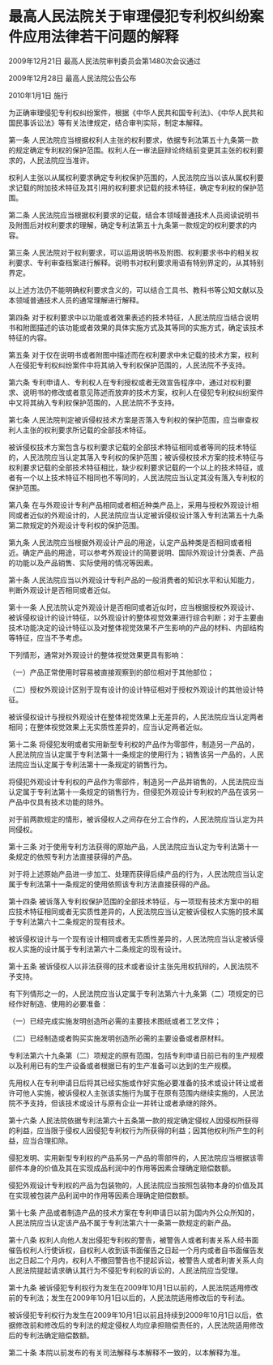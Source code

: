# 最高人民法院关于审理侵犯专利权纠纷案件应用法律若干问题的解释

2009年12月21日 最高人民法院审判委员会第1480次会议通过

2009年12月28日 最高人民法院公告公布

2010年1月1日 施行

<!-- INFO END -->

为正确审理侵犯专利权纠纷案件，根据《中华人民共和国专利法》、《中华人民共和国民事诉讼法》等有关法律规定，结合审判实际，制定本解释。

第一条 人民法院应当根据权利人主张的权利要求，依据专利法第五十九条第一款的规定确定专利权的保护范围。权利人在一审法庭辩论终结前变更其主张的权利要求的，人民法院应当准许。

权利人主张以从属权利要求确定专利权保护范围的，人民法院应当以该从属权利要求记载的附加技术特征及其引用的权利要求记载的技术特征，确定专利权的保护范围。

第二条 人民法院应当根据权利要求的记载，结合本领域普通技术人员阅读说明书及附图后对权利要求的理解，确定专利法第五十九条第一款规定的权利要求的内容。

第三条 人民法院对于权利要求，可以运用说明书及附图、权利要求书中的相关权利要求、专利审查档案进行解释。说明书对权利要求用语有特别界定的，从其特别界定。

以上述方法仍不能明确权利要求含义的，可以结合工具书、教科书等公知文献以及本领域普通技术人员的通常理解进行解释。

第四条 对于权利要求中以功能或者效果表述的技术特征，人民法院应当结合说明书和附图描述的该功能或者效果的具体实施方式及其等同的实施方式，确定该技术特征的内容。

第五条 对于仅在说明书或者附图中描述而在权利要求中未记载的技术方案，权利人在侵犯专利权纠纷案件中将其纳入专利权保护范围的，人民法院不予支持。

第六条 专利申请人、专利权人在专利授权或者无效宣告程序中，通过对权利要求、说明书的修改或者意见陈述而放弃的技术方案，权利人在侵犯专利权纠纷案件中又将其纳入专利权保护范围的，人民法院不予支持。

第七条 人民法院判定被诉侵权技术方案是否落入专利权的保护范围，应当审查权利人主张的权利要求所记载的全部技术特征。

被诉侵权技术方案包含与权利要求记载的全部技术特征相同或者等同的技术特征的，人民法院应当认定其落入专利权的保护范围；被诉侵权技术方案的技术特征与权利要求记载的全部技术特征相比，缺少权利要求记载的一个以上的技术特征，或者有一个以上技术特征不相同也不等同的，人民法院应当认定其没有落入专利权的保护范围。

第八条 在与外观设计专利产品相同或者相近种类产品上，采用与授权外观设计相同或者近似的外观设计的，人民法院应当认定被诉侵权设计落入专利法第五十九条第二款规定的外观设计专利权的保护范围。

第九条 人民法院应当根据外观设计产品的用途，认定产品种类是否相同或者相近。确定产品的用途，可以参考外观设计的简要说明、国际外观设计分类表、产品的功能以及产品销售、实际使用的情况等因素。

第十条 人民法院应当以外观设计专利产品的一般消费者的知识水平和认知能力，判断外观设计是否相同或者近似。

第十一条 人民法院认定外观设计是否相同或者近似时，应当根据授权外观设计、被诉侵权设计的设计特征，以外观设计的整体视觉效果进行综合判断；对于主要由技术功能决定的设计特征以及对整体视觉效果不产生影响的产品的材料、内部结构等特征，应当不予考虑。

下列情形，通常对外观设计的整体视觉效果更具有影响：

（一）产品正常使用时容易被直接观察到的部位相对于其他部位；

（二）授权外观设计区别于现有设计的设计特征相对于授权外观设计的其他设计特征。

被诉侵权设计与授权外观设计在整体视觉效果上无差异的，人民法院应当认定两者相同；在整体视觉效果上无实质性差异的，应当认定两者近似。

第十二条 将侵犯发明或者实用新型专利权的产品作为零部件，制造另一产品的，人民法院应当认定属于专利法第十一条规定的使用行为；销售该另一产品的，人民法院应当认定属于专利法第十一条规定的销售行为。

将侵犯外观设计专利权的产品作为零部件，制造另一产品并销售的，人民法院应当认定属于专利法第十一条规定的销售行为，但侵犯外观设计专利权的产品在该另一产品中仅具有技术功能的除外。

对于前两款规定的情形，被诉侵权人之间存在分工合作的，人民法院应当认定为共同侵权。

第十三条 对于使用专利方法获得的原始产品，人民法院应当认定为专利法第十一条规定的依照专利方法直接获得的产品。

对于将上述原始产品进一步加工、处理而获得后续产品的行为，人民法院应当认定属于专利法第十一条规定的使用依照该专利方法直接获得的产品。

第十四条 被诉落入专利权保护范围的全部技术特征，与一项现有技术方案中的相应技术特征相同或者无实质性差异的，人民法院应当认定被诉侵权人实施的技术属于专利法第六十二条规定的现有技术。

被诉侵权设计与一个现有设计相同或者无实质性差异的，人民法院应当认定被诉侵权人实施的设计属于专利法第六十二条规定的现有设计。

第十五条 被诉侵权人以非法获得的技术或者设计主张先用权抗辩的，人民法院不予支持。

有下列情形之一的，人民法院应当认定属于专利法第六十九条第（二）项规定的已经作好制造、使用的必要准备：

（一）已经完成实施发明创造所必需的主要技术图纸或者工艺文件；

（二）已经制造或者购买实施发明创造所必需的主要设备或者原材料。

专利法第六十九条第（二）项规定的原有范围，包括专利申请日前已有的生产规模以及利用已有的生产设备或者根据已有的生产准备可以达到的生产规模。

先用权人在专利申请日后将其已经实施或作好实施必要准备的技术或设计转让或者许可他人实施，被诉侵权人主张该实施行为属于在原有范围内继续实施的，人民法院不予支持，但该技术或设计与原有企业一并转让或者承继的除外。

第十六条 人民法院依据专利法第六十五条第一款的规定确定侵权人因侵权所获得的利益，应当限于侵权人因侵犯专利权行为所获得的利益；因其他权利所产生的利益，应当合理扣除。

侵犯发明、实用新型专利权的产品系另一产品的零部件的，人民法院应当根据该零部件本身的价值及其在实现成品利润中的作用等因素合理确定赔偿数额。

侵犯外观设计专利权的产品为包装物的，人民法院应当按照包装物本身的价值及其在实现被包装产品利润中的作用等因素合理确定赔偿数额。

第十七条 产品或者制造产品的技术方案在专利申请日以前为国内外公众所知的，人民法院应当认定该产品不属于专利法第六十一条第一款规定的新产品。

第十八条 权利人向他人发出侵犯专利权的警告，被警告人或者利害关系人经书面催告权利人行使诉权，自权利人收到该书面催告之日起一个月内或者自书面催告发出之日起二个月内，权利人不撤回警告也不提起诉讼，被警告人或者利害关系人向人民法院提起请求确认其行为不侵犯专利权的诉讼的，人民法院应当受理。

第十九条 被诉侵犯专利权行为发生在2009年10月1日以前的，人民法院适用修改前的专利法；发生在2009年10月1日以后的，人民法院适用修改后的专利法。

被诉侵犯专利权行为发生在2009年10月1日以前且持续到2009年10月1日以后，依据修改前和修改后的专利法的规定侵权人均应承担赔偿责任的，人民法院适用修改后的专利法确定赔偿数额。

第二十条 本院以前发布的有关司法解释与本解释不一致的，以本解释为准。
